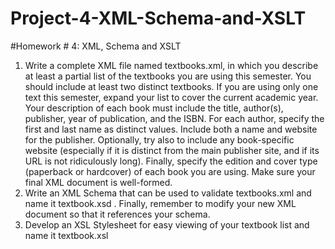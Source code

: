 # Project-4-XML-Schema-and-XSLT
#Homework # 4: XML, Schema and XSLT
1.   Write a complete XML file named textbooks.xml, in which you describe at least a partial list of the textbooks you are using this semester. You should include at least two distinct textbooks. If you are using only one text this semester, expand your list to cover the current academic year.
Your description of each book must include the title, author(s), publisher, year of publication, and the ISBN. For each author, specify the first and last name as distinct values. Include both a name and website for the publisher. Optionally, try also to include any book-specific website (especially if it is distinct from the main publisher site, and if its URL is not ridiculously long). Finally, specify the edition and cover type (paperback or hardcover) of each book you are using. Make sure your final XML document is well-formed.
2.  Write an XML Schema that can be used to validate textbooks.xml and name it textbook.xsd . Finally, remember to modify your new XML document so that it references your schema.
3. Develop an XSL Stylesheet for easy viewing of your textbook list and name it textbook.xsl
